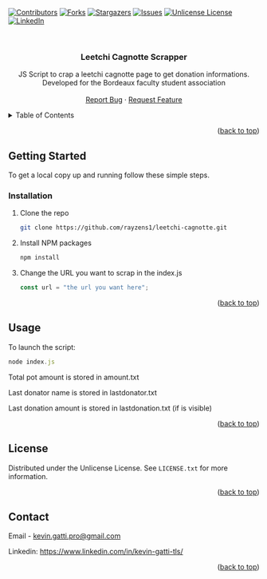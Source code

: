<a id="readme-top"></a>



<!-- PROJECT SHIELDS -->
<!--
*** I'm using markdown "reference style" links for readability.
*** Reference links are enclosed in brackets [ ] instead of parentheses ( ).
*** See the bottom of this document for the declaration of the reference variables
*** for contributors-url, forks-url, etc. This is an optional, concise syntax you may use.
*** https://www.markdownguide.org/basic-syntax/#reference-style-links
-->
[![Contributors][contributors-shield]][contributors-url]
[![Forks][forks-shield]][forks-url]
[![Stargazers][stars-shield]][stars-url]
[![Issues][issues-shield]][issues-url]
[![Unlicense License][license-shield]][license-url]
[![LinkedIn][linkedin-shield]][linkedin-url]



<!-- PROJECT LOGO -->
<br />
<div align="center">

  <h3 align="center">Leetchi Cagnotte Scrapper</h3>

  <p align="center">
    JS Script to crap a leetchi cagnotte page to get donation informations.
    <br/>Developed for the Bordeaux faculty student association
    <br />
    <br />
    <a href="https://github.com/othneildrew/Best-README-Template/issues/new?labels=bug&template=bug-report---.md">Report Bug</a>
    &middot;
    <a href="https://github.com/othneildrew/Best-README-Template/issues/new?labels=enhancement&template=feature-request---.md">Request Feature</a>
  </p>
</div>



<!-- TABLE OF CONTENTS -->
<details>
  <summary>Table of Contents</summary>
  <ol>
    <li>
      <a href="#getting-started">Getting Started</a>
      <ul>
        <li><a href="#prerequisites">Prerequisites</a></li>
        <li><a href="#installation">Installation</a></li>
      </ul>
    </li>
    <li><a href="#usage">Usage</a></li>
    <li><a href="#license">License</a></li>
    <li><a href="#contact">Contact</a></li>
  </ol>
</details>

<p align="right">(<a href="#readme-top">back to top</a>)</p>

<!-- GETTING STARTED -->
## Getting Started

To get a local copy up and running follow these simple steps.

### Installation

1. Clone the repo
   ```sh
   git clone https://github.com/rayzens1/leetchi-cagnotte.git
   ```
2. Install NPM packages
   ```sh
   npm install
   ```
3. Change the URL you want to scrap in the index.js
   ```js
   const url = "the url you want here";
   ```

<p align="right">(<a href="#readme-top">back to top</a>)</p>



<!-- USAGE EXAMPLES -->
## Usage

To launch the script:
   ```js
   node index.js
   ```
Total pot amount is stored in amount.txt

Last donator name is stored in lastdonator.txt

Last donation amount is stored in lastdonation.txt (if is visible)

<p align="right">(<a href="#readme-top">back to top</a>)</p>

<!-- LICENSE -->
## License

Distributed under the Unlicense License. See `LICENSE.txt` for more information.

<p align="right">(<a href="#readme-top">back to top</a>)</p>

<!-- CONTACT -->
## Contact

Email - kevin.gatti.pro@gmail.com

Linkedin: https://www.linkedin.com/in/kevin-gatti-tls/

<p align="right">(<a href="#readme-top">back to top</a>)</p>


<!-- MARKDOWN LINKS & IMAGES -->
<!-- https://www.markdownguide.org/basic-syntax/#reference-style-links -->
[contributors-shield]: https://img.shields.io/github/contributors/rayzens1/leetchi-cagnotte.svg?style=for-the-badge
[contributors-url]: https://github.com/rayzens1/leetchi-cagnotte/graphs/contributors
[forks-shield]: https://img.shields.io/github/forks/rayzens1/leetchi-cagnotte.svg?style=for-the-badge
[forks-url]: https://github.com/rayzens1/leetchi-cagnotte/network/members
[stars-shield]: https://img.shields.io/github/stars/rayzens1/leetchi-cagnotte.svg?style=for-the-badge
[stars-url]: https://github.com/rayzens1/leetchi-cagnotte/stargazers
[issues-shield]: https://img.shields.io/github/issues/rayzens1/leetchi-cagnotte.svg?style=for-the-badge
[issues-url]: https://github.com/rayzens1/leetchi-cagnotte/issues
[license-shield]: https://img.shields.io/github/license/rayzens1/leetchi-cagnotte?style=for-the-badge
[license-url]: https://github.com/rayzens1/leetchi-cagnotte/blob/main/LICENSE.txt
[linkedin-shield]: https://img.shields.io/badge/-LinkedIn-black.svg?style=for-the-badge&logo=linkedin&colorB=555
[linkedin-url]: https://www.linkedin.com/in/kevin-gatti-tls/
[product-screenshot]: images/screenshot.png
